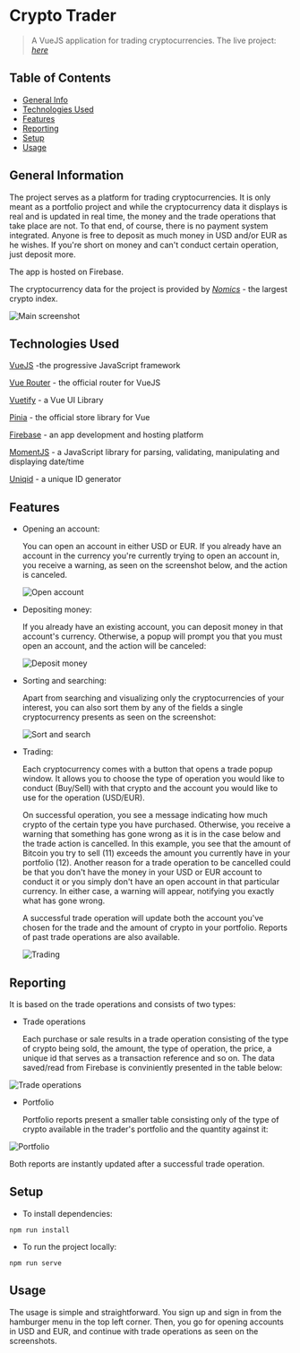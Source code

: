 # Crypto Trader

> A VueJS application for trading cryptocurrencies.
> The live project: [_here_](https://crypto-trader-43311.web.app/)

## Table of Contents

- [General Info](#general-information)
- [Technologies Used](#technologies-used)
- [Features](#features)
- [Reporting](#reporting)
- [Setup](#setup)
- [Usage](#usage)

## General Information

The project serves as a platform for trading cryptocurrencies. It is only meant as a portfolio project and while the cryptocurrency data it displays is real and is updated in real time, the money and the trade operations that take place are not. To that end, of course, there is no payment system integrated. Anyone is free to deposit as much money in USD and/or EUR as he wishes. If you're short on money and can't conduct certain operation, just deposit more.

The app is hosted on Firebase.

The cryptocurrency data for the project is provided by [_Nomics_](https://nomics.com/) - the largest crypto index.

![Main screenshot](./img/main.jpg)

## Technologies Used

[VueJS](https://vuejs.org/) -the progressive JavaScript framework

[Vue Router](https://router.vuejs.org/) - the official router for VueJS

[Vuetify](https://vuetifyjs.com/en/) - a Vue UI Library

[Pinia](https://pinia.vuejs.org/) - the official store library for Vue

[Firebase](https://firebase.google.com/) - an app development and hosting platform

[MomentJS](https://momentjs.com/) - a JavaScript library for parsing, validating, manipulating and displaying date/time

[Uniqid](https://www.npmjs.com/package/uniqid) - a unique ID generator

## Features

- Opening an account:

  You can open an account in either USD or EUR. If you already have an account in the currency you're currently trying to open an account in, you receive a warning, as seen on the screenshot below, and the action is canceled.

  ![Open account](./img/openaccount.jpg)

- Depositing money:

  If you already have an existing account, you can deposit money in that account's currency. Otherwise, a popup will prompt you that you must open an account, and the action will be canceled:

  ![Deposit money](./img/deposit.jpg)

- Sorting and searching:

  Apart from searching and visualizing only the cryptocurrencies of your interest, you can also sort them by any of the fields a single cryptocurrency presents as seen on the screenshot:

  ![Sort and search](./img/sort.jpg)

- Trading:

  Each cryptocurrency comes with a button that opens a trade popup window. It allows you to choose the type of operation you would like to conduct (Buy/Sell) with that crypto and the account you would like to use for the operation (USD/EUR).

  On successful operation, you see a message indicating how much crypto of the certain type you have purchased. Otherwise, you receive a warning that something has gone wrong as it is in the case below and the trade action is cancelled. In this example, you see that the amount of Bitcoin you try to sell (11) exceeds the amount you currently have in your portfolio (12). Another reason for a trade operation to be cancelled could be that you don't have the money in your USD or EUR account to conduct it or you simply don't have an open account in that particular currency. In either case, a warning will appear, notifying you exactly what has gone wrong.

  A successful trade operation will update both the account you've chosen for the trade and the amount of crypto in your portfolio. Reports of past trade operations are also available.

  ![Trading](./img/tradepopup.jpg)

## Reporting

It is based on the trade operations and consists of two types:

- Trade operations

  Each purchase or sale results in a trade operation consisting of the type of crypto being sold, the amount, the type of operation, the price, a unique id that serves as a transaction reference and so on. The data saved/read from Firebase is conviniently presented in the table below:

![Trade operations](./img/trades.jpg)

- Portfolio

  Portfolio reports present a smaller table consisting only of the type of crypto available in the trader's portfolio and the quantity against it:

![Portfolio](./img/portfolio.jpg)

Both reports are instantly updated after a successful trade operation.

## Setup

- To install dependencies:

`npm run install`

- To run the project locally:

`npm run serve`

## Usage

The usage is simple and straightforward. You sign up and sign in from the hamburger menu in the top left corner. Then, you go for opening accounts in USD and EUR, and continue with trade operations as seen on the screenshots.
